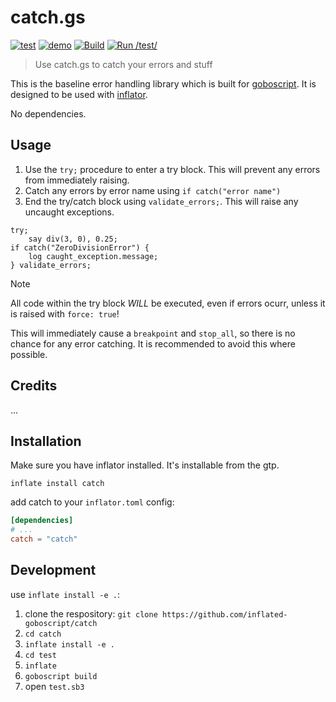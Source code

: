 # catch.gs

[![test](https://img.shields.io/badge/open-test-blue)](https://turbowarp.org?project_url=raw.githubusercontent.com/inflated-goboscript/catch/main/test/test.sb3)
[![demo](https://img.shields.io/badge/open-demo-purple)](https://turbowarp.org?project_url=raw.githubusercontent.com/inflated-goboscript/catch/main/demo/demo.sb3)
[![Build](https://github.com/inflated-goboscript/catch/actions/workflows/gobuild.yml/badge.svg)](https://github.com/inflated-goboscript/catch/actions/workflows/gobuild.yml)
[![Run /test/](https://github.com/inflated-goboscript/catch/actions/workflows/gstest.yml/badge.svg)](https://github.com/inflated-goboscript/catch/actions/workflows/gstest.yml)

> Use catch.gs to catch your errors and stuff

This is the baseline error handling library which is built for [goboscript](https://github.com/aspizu/goboscript).
It is designed to be used with [inflator](https://github.com/inflated-goboscript/inflator).

No dependencies.

## Usage

1. Use the `try;` procedure to enter a try block. This will prevent any errors from immediately raising.
2. Catch any errors by error name using `if catch("error name")`
3. End the try/catch block using `validate_errors;`. This will raise any uncaught exceptions.

```goboscript
try;
    say div(3, 0), 0.25;
if catch("ZeroDivisionError") {
    log caught_exception.message;
} validate_errors;
```

> [!NOTE]
> All code within the try block *WILL* be executed, even if errors ocurr, unless it is raised with `force: true`!
>
> This will immediately cause a `breakpoint` and `stop_all`, so there is no chance for any error catching. It is recommended to avoid this where possible.

## Credits

...

## Installation

Make sure you have inflator installed. It's installable from the gtp.

`inflate install catch`

add catch to your `inflator.toml` config:
```toml
[dependencies]
# ...
catch = "catch"
```

## Development

use `inflate install -e .`:

1. clone the respository: `git clone https://github.com/inflated-goboscript/catch`
2. `cd catch`
3. `inflate install -e .`
4. `cd test`
5. `inflate`
6. `goboscript build`
7. open `test.sb3`